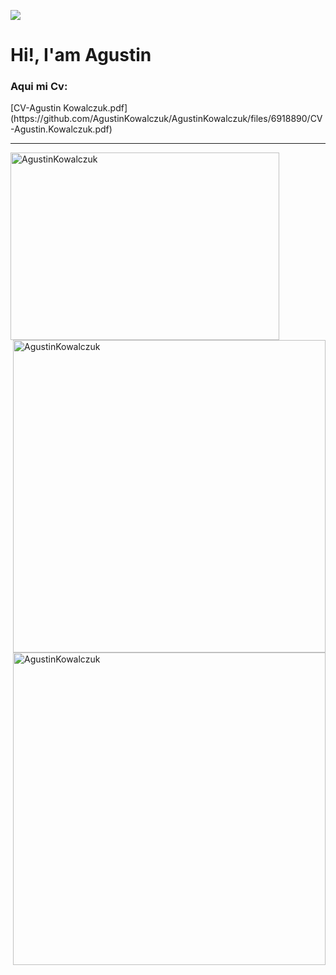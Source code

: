 <!-- ### Hi there 👋 -->
<image src="https://i.imgur.com/F5cKGN4.png" ></image>

<h1> Hi!, I'am Agustin </h1>
<h3>Aqui mi Cv:</h3>[CV-Agustin Kowalczuk.pdf](https://github.com/AgustinKowalczuk/AgustinKowalczuk/files/6918890/CV-Agustin.Kowalczuk.pdf)
<hr/>
<div>
  <div align="left">
  <img align="left" width="430" height="300" src="https://github-readme-stats.vercel.app/api/top-langs?username=AgustinKowalczuk&show_icons=true&bg_color=202020&text_color=B9B9B9&locale=es&layout=compact" alt="AgustinKowalczuk" />
  </div>
  <img align="right" width='500'  src="https://github-readme-stats.vercel.app/api?username=AgustinKowalczuk&count_private=true&bg_color=202020&text_color=B9B9B9" alt="AgustinKowalczuk" />
  <img align="right" width='500' src="https://github-readme-streak-stats.herokuapp.com/?user=AgustinKowalczuk&show_icons=true&bg_color=202020&text_color=B9B9B9&theme=dark" alt="AgustinKowalczuk" />
</div>
